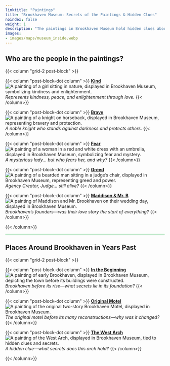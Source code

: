 ```yaml
---
linktitle: "Paintings"
title: "Brookhaven Museum: Secrets of the Paintings & Hidden Clues"
noindex: false
weight: 1
description: "The paintings in Brookhaven Museum hold hidden clues about the town’s past. Discover the mysterious figures, symbols, and locations depicted in each artwork."
images: 
- images/maps/museum_inside.webp
---
```

## Who are the people in the paintings?

{{< column "grid-2 post-block" >}}

{{< column "post-block-dot column" >}}
[**Kind**](/casebook/museum/paintings/kind/)
![A painting of a girl sitting in nature, displayed in Brookhaven Museum, symbolizing kindness and enlightenment.](/images/bh/museum_kind.webp?height=100px) 
*Represents kindness, peace, and enlightenment through love.*
{{< /column>}}

{{< column "post-block-dot column" >}}
[**Brave**](/casebook/museum/paintings/knight/)
![A painting of a knight on horseback, displayed in Brookhaven Museum, representing bravery and protection.](/images/bh/museum_brave.webp?height=100px) 
*A noble knight who stands against darkness and protects others.*
{{< /column>}}

{{< column "post-block-dot column" >}}
[**Fear**](/casebook/museum/paintings/fear/)
![A painting of a woman in a red and white dress with an umbrella, displayed in Brookhaven Museum, symbolizing fear and mystery.](/images/bh/museum_fear.webp?height=100px) 
*A mysterious lady... but who fears her, and why?*
{{< /column>}}

{{< column "post-block-dot column" >}}
[**Greed**](/casebook/museum/paintings/greed/)
![A painting of a bearded man sitting in a judge’s chair, displayed in Brookhaven Museum, representing greed and power.](/images/bh/museum_greed.webp?height=100px) 
*Agency Creator, Judge... _still alive_?*
{{< /column>}}

{{< column "post-block-dot column" >}}
[**Maddison & Mr. B**](/casebook/museum/paintings/maddison_mrb/)
![A painting of Maddison and Mr. Brookhaven on their wedding day, displayed in Brookhaven Museum.](/images/bh/museum_madison_&_mrb.webp?height=100px) 
*Brookhaven’s founders—was their love story the start of everything?*
{{< /column>}}

{{< /column>}}


<hr style="background-color: #28b44c" size=8>

## Places Around Brookhaven in Years Past

{{< column "grid-2 post-block" >}}

{{< column "post-block-dot column" >}}
[**In the Beginning**](/casebook/museum/paintings/beginnings/)
![A painting of early Brookhaven, displayed in Brookhaven Museum, depicting the town before its buildings were constructed.](/images/bh/museum_brookhaven_beginnings.webp?height=100px) 
*Brookhaven before its rise—what secrets lie in its foundation?*
{{< /column>}}

{{< column "post-block-dot column" >}}
[**Original Motel**](/casebook/museum/paintings/original_motel/)
![A painting of the original two-story Brookhaven Motel, displayed in Brookhaven Museum.](/images/bh/museum_original_motel.webp?height=100px) 
*The original motel before its many reconstructions—why was it changed?*
{{< /column>}}

{{< column "post-block-dot column" >}}
[**The West Arch**](/casebook/museum/paintings/arch/)
![A painting of the West Arch, displayed in Brookhaven Museum, tied to hidden clues and secrets.](/images/bh/museum_arch_clue.webp?height=100px) 
*A hidden clue—what secrets does this arch hold?*
{{< /column>}}

{{< /column>}}
